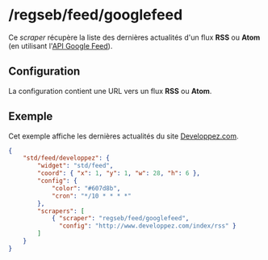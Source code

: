 # /regseb/feed/googlefeed

Ce *scraper* récupère la liste des dernières actualités d'un flux **RSS** ou
**Atom** (en utilisant l'[API Google Feed](//developers.google.com/feed/)).

## Configuration

La configuration contient une URL vers un flux **RSS** ou **Atom**.

## Exemple

Cet exemple affiche les dernières actualités du site
[Developpez.com](http://www.developpez.com/).

```JSON
{
    "std/feed/developpez": {
        "widget": "std/feed",
        "coord": { "x": 1, "y": 1, "w": 28, "h": 6 },
        "config": {
            "color": "#607d8b",
            "cron": "*/10 * * * *"
        },
        "scrapers": [
            { "scraper": "regseb/feed/googlefeed",
              "config": "http://www.developpez.com/index/rss" }
        ]
    }
}
```
